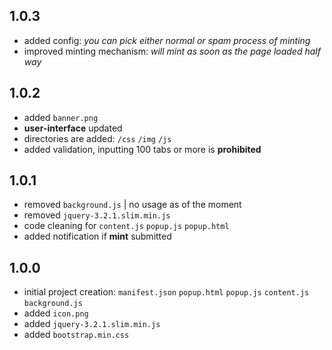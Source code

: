 ## 1.0.3
- added config: *you can pick either normal or spam process of minting*
- improved minting mechanism: *will mint as soon as the page loaded half way*
## 1.0.2
- added `banner.png`
- **user-interface** updated
- directories are added: `/css` `/img` `/js`
- added validation, inputting 100 tabs or more is **prohibited**
## 1.0.1
- removed `background.js` | no usage as of the moment
- removed `jquery-3.2.1.slim.min.js`
- code cleaning for `content.js` `popup.js` `popup.html`
- added notification if **mint** submitted
## 1.0.0
- initial project creation: `manifest.json` `popup.html` `popup.js` `content.js` `background.js`
- added `icon.png`
- added `jquery-3.2.1.slim.min.js`
- added `bootstrap.min.css`
